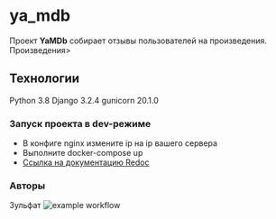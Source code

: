 
# ya_mdb
   Проект **YaMDb** собирает отзывы пользователей на произведения. Произведения>
## Технологии 
Python 3.8
Django 3.2.4
gunicorn 20.1.0
### Запуск проекта в dev-режиме
- В конфиге nginx измените ip на ip вашего сервера
- Выполните docker-compose up
- [Ссылка на документацию Redoc](http://62.84.120.75/redoc/)

### Авторы
Зульфат
![example workflow](https://github.com/Zulfat-Gadelshin/yamdb_final/actions/workflows/yamdb_workflow.yml/badge.svg)
